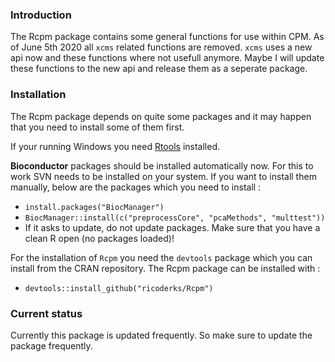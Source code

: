 ### Introduction

The Rcpm package contains some general functions for use within CPM. As of June 5th 2020 all `xcms` related functions are removed. `xcms` uses a new api now and these functions where not usefull anymore. Maybe I will update these functions to the new api and release them as a seperate package.

### Installation

The Rcpm package depends on quite some packages and it may happen that you need to install some of them first. 

If your running Windows you need [Rtools](https://cran.r-project.org/bin/windows/Rtools/) installed.

**Bioconductor** packages should be installed automatically now. For this to work SVN needs to be installed on your system. If you want to install them manually, below are the packages which you need to install :

 * `install.packages("BiocManager")`
 * `BiocManager::install(c("preprocessCore", "pcaMethods", "multtest"))`
 * If it asks to update, do not update packages. Make sure that you have a clean R open (no packages loaded)! 

For the installation of `Rcpm` you need the `devtools` package which you can install from the CRAN repository.
The Rcpm package can be installed with :

* `devtools::install_github("ricoderks/Rcpm")`

### Current status

Currently this package is updated frequently. So make sure to update the package frequently.
